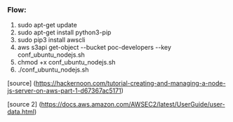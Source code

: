 ### Flow:


1. sudo apt-get update
2. sudo apt-get install python3-pip
3. sudo pip3 install awscli
4. aws s3api get-object --bucket poc-developers --key conf_ubuntu_nodejs.sh
5. chmod +x conf_ubuntu_nodejs.sh
6. ./conf_ubuntu_nodejs.sh


  
  
  [source] (https://hackernoon.com/tutorial-creating-and-managing-a-node-js-server-on-aws-part-1-d67367ac5171)
  
  [source 2] (https://docs.aws.amazon.com/AWSEC2/latest/UserGuide/user-data.html) 
